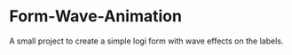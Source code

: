 # Form-Wave-Animation


A small project to create a simple logi form with wave effects on the labels.
